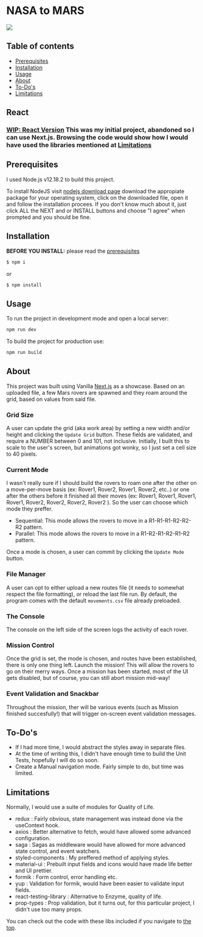 
# NASA to MARS
![](https://github.com/QuintyHH/NASA-to-MARS-next.js/blob/main/public/assets/images/missiontomars.PNG)
## Table of contents

- [Prerequisites](#prerequisites)
- [Installation](#installation)
- [Usage](#usage)
- [About](#about)
- [To-Do's](#to-dos)
- [Limitations](#limitations)

## React 
### [WIP: React Version](https://github.com/QuintyHH/NASA-to-MARS-React-Node) This was my initial project, abandoned so I can use Next.js. Browsing the code would show how I would have used the libraries mentioned at [Limitations](#limitations)

## Prerequisites

I used Node.js v12.18.2 to build this project.

To install NodeJS visit [nodejs download page](https://nodejs.org/en/download/) download the appropiate package for your operating system, click on the downloaded file, open it and follow the installation procees. If you don't know much about it, just click ALL the NEXT and or INSTALL buttons and choose "I agree" when prompted and you should be fine.

## Installation

**BEFORE YOU INSTALL:** please read the [prerequisites](#prerequisites)

```bash
$ npm i
```

or

```bash
$ npm install
```

## Usage

To run the project in development mode and open a local server:

```bash
npm run dev
```

To build the project for production use:

```bash
npm run build
```

## About

This project was built using Vanilla [Next.js](https://nextjs.org/) as a showcase.
Based on an uploaded file, a few Mars rovers are spawned and they roam around the grid, based on values from said file.

### Grid Size

A user can update the grid (aka work area) by setting a new width and/or height and clicking the `Update Grid` button.
These fields are validated, and require a NUMBER between 0 and 101, not inclusive. Initially, I built this to scale to the user's screen, but animations got wonky, so I just set a cell size to 40 pixels.

### Current Mode

I wasn't really sure if I should build the rovers to roam one after the other on a move-per-move basis (ex: Rover1, Rover2, Rover1, Rover2, etc..) or one after the others before it finished all their moves (ex: Rover1, Rover1, Rover1, Rover1, Rover2, Rover2, Rover2, Rover2 ). So the user can choose which mode they preffer.
  - Sequential: This mode allows the rovers to move in a R1-R1-R1-R2-R2-R2 pattern.
  - Parallel: This mode allows the rovers to move in a R1-R2-R1-R2-R1-R2 pattern.
  
 Once a mode is chosen, a user can commit by clicking the `Update Mode` button.
  
### File Manager

A user can opt to either upload a new routes file (it needs to somewhat respect the file formatting), or reload the last file run.
By default, the program comes with the default `movements.csv` file already preloaded.

### The Console

The console on the left side of the screen logs the activity of each rover.

### Mission Control

Once the grid is set, the mode is chosen, and routes have been established, there is only one thing left. Launch the mission!
This will allow the rovers to go on their merry ways.
Once a mission has been started, most of the UI gets disabled, but of course, you can still abort mission mid-way!


### Event Validation and Snackbar

Throughout the mission, ther will be various events (such as Mission finished succesfully!) that will trigger on-screen event validation messages.

## To-Do's

- If I had more time, I would abstract the styles away in separate files. 
- At the time of writing this, I didn't have enough time to build the Unit Tests, hopefully I will do so soon.
- Create a Manual navigation mode. Fairly simple to do, but time was limited.

## Limitations

Normally, I would use a suite of modules for Quality of Life.
- redux : Fairly obvious, state management was instead done via the useContext hook.
- axios : Better alternative to fetch, would have allowed some advanced configuration.
- saga : Sagas as middleware would have allowed for more advanced state control, and event watchers.
- styled-components : My preffered method of applying styles.
- material-ui : Prebuilt input fields and icons would have made life better and UI prettier.
- formik : Form control, error handling etc.
- yup : Validation for formik, would have been easier to validate input fields.
- react-testing-library : Alternative to Enzyme, quality of life.
- prop-types : Prop validation, but it turns out, for this particular project, I didn't use too many props.

You can check out the code with these libs included if you navigate to [the top](#react).
